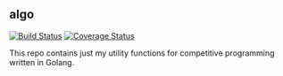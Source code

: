 algo
--

[![Build Status](https://travis-ci.org/raahii/algo.svg?branch=master)](https://travis-ci.org/raahii/algo) [![Coverage Status](https://coveralls.io/repos/github/raahii/algo/badge.svg?branch=master)](https://coveralls.io/github/raahii/algo?branch=master)

This repo contains just my utility functions for competitive programming written in Golang.

